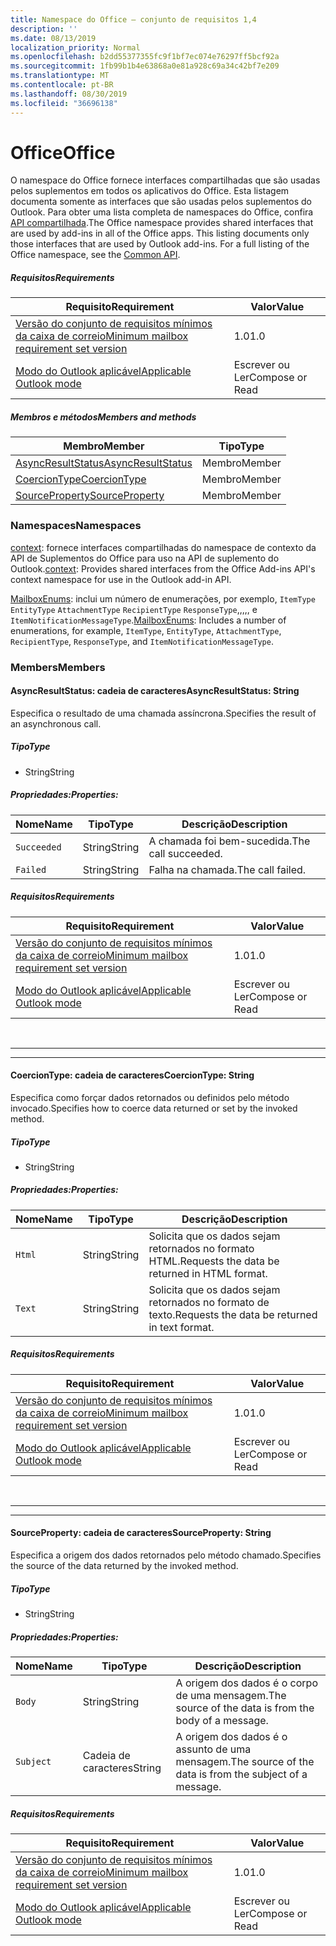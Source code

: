 ```yaml
---
title: Namespace do Office – conjunto de requisitos 1,4
description: ''
ms.date: 08/13/2019
localization_priority: Normal
ms.openlocfilehash: b2dd55377355fc9f1bf7ec074e76297ff5bcf92a
ms.sourcegitcommit: 1fb99b1b4e63868a0e81a928c69a34c42bf7e209
ms.translationtype: MT
ms.contentlocale: pt-BR
ms.lasthandoff: 08/30/2019
ms.locfileid: "36696138"
---
```

# <a name="office"></a><span data-ttu-id="348d6-102">Office</span><span class="sxs-lookup"><span data-stu-id="348d6-102">Office</span></span>

<span data-ttu-id="348d6-p101">O namespace do Office fornece interfaces compartilhadas que são usadas pelos suplementos em todos os aplicativos do Office. Esta listagem documenta somente as interfaces que são usadas pelos suplementos do Outlook. Para obter uma lista completa de namespaces do Office, confira [API compartilhada](/javascript/api/office).</span><span class="sxs-lookup"><span data-stu-id="348d6-p101">The Office namespace provides shared interfaces that are used by add-ins in all of the Office apps. This listing documents only those interfaces that are used by Outlook add-ins. For a full listing of the Office namespace, see the [Common API](/javascript/api/office).</span></span>

##### <a name="requirements"></a><span data-ttu-id="348d6-105">Requisitos</span><span class="sxs-lookup"><span data-stu-id="348d6-105">Requirements</span></span>

|<span data-ttu-id="348d6-106">Requisito</span><span class="sxs-lookup"><span data-stu-id="348d6-106">Requirement</span></span>| <span data-ttu-id="348d6-107">Valor</span><span class="sxs-lookup"><span data-stu-id="348d6-107">Value</span></span>|
|---|---|
|[<span data-ttu-id="348d6-108">Versão do conjunto de requisitos mínimos da caixa de correio</span><span class="sxs-lookup"><span data-stu-id="348d6-108">Minimum mailbox requirement set version</span></span>](/office/dev/add-ins/reference/requirement-sets/outlook-api-requirement-sets)| <span data-ttu-id="348d6-109">1.0</span><span class="sxs-lookup"><span data-stu-id="348d6-109">1.0</span></span>|
|[<span data-ttu-id="348d6-110">Modo do Outlook aplicável</span><span class="sxs-lookup"><span data-stu-id="348d6-110">Applicable Outlook mode</span></span>](/outlook/add-ins/#extension-points)| <span data-ttu-id="348d6-111">Escrever ou Ler</span><span class="sxs-lookup"><span data-stu-id="348d6-111">Compose or Read</span></span>|

##### <a name="members-and-methods"></a><span data-ttu-id="348d6-112">Membros e métodos</span><span class="sxs-lookup"><span data-stu-id="348d6-112">Members and methods</span></span>

| <span data-ttu-id="348d6-113">Membro</span><span class="sxs-lookup"><span data-stu-id="348d6-113">Member</span></span> | <span data-ttu-id="348d6-114">Tipo</span><span class="sxs-lookup"><span data-stu-id="348d6-114">Type</span></span> |
|--------|------|
| [<span data-ttu-id="348d6-115">AsyncResultStatus</span><span class="sxs-lookup"><span data-stu-id="348d6-115">AsyncResultStatus</span></span>](#asyncresultstatus-string) | <span data-ttu-id="348d6-116">Membro</span><span class="sxs-lookup"><span data-stu-id="348d6-116">Member</span></span> |
| [<span data-ttu-id="348d6-117">CoercionType</span><span class="sxs-lookup"><span data-stu-id="348d6-117">CoercionType</span></span>](#coerciontype-string) | <span data-ttu-id="348d6-118">Membro</span><span class="sxs-lookup"><span data-stu-id="348d6-118">Member</span></span> |
| [<span data-ttu-id="348d6-119">SourceProperty</span><span class="sxs-lookup"><span data-stu-id="348d6-119">SourceProperty</span></span>](#sourceproperty-string) | <span data-ttu-id="348d6-120">Membro</span><span class="sxs-lookup"><span data-stu-id="348d6-120">Member</span></span> |

### <a name="namespaces"></a><span data-ttu-id="348d6-121">Namespaces</span><span class="sxs-lookup"><span data-stu-id="348d6-121">Namespaces</span></span>

<span data-ttu-id="348d6-122">[context](Office.context.md): fornece interfaces compartilhadas do namespace de contexto da API de Suplementos do Office para uso na API de suplemento do Outlook.</span><span class="sxs-lookup"><span data-stu-id="348d6-122">[context](Office.context.md): Provides shared interfaces from the Office Add-ins API's context namespace for use in the Outlook add-in API.</span></span>

<span data-ttu-id="348d6-123">[MailboxEnums](/javascript/api/outlook/office.mailboxenums.attachmenttype?view=outlook-js-1.4): inclui um número de enumerações, por exemplo, `ItemType` `EntityType` `AttachmentType` `RecipientType` `ResponseType`,,,,, e `ItemNotificationMessageType`.</span><span class="sxs-lookup"><span data-stu-id="348d6-123">[MailboxEnums](/javascript/api/outlook/office.mailboxenums.attachmenttype?view=outlook-js-1.4): Includes a number of enumerations, for example, `ItemType`, `EntityType`, `AttachmentType`, `RecipientType`, `ResponseType`, and `ItemNotificationMessageType`.</span></span>

### <a name="members"></a><span data-ttu-id="348d6-124">Members</span><span class="sxs-lookup"><span data-stu-id="348d6-124">Members</span></span>

#### <a name="asyncresultstatus-string"></a><span data-ttu-id="348d6-125">AsyncResultStatus: cadeia de caracteres</span><span class="sxs-lookup"><span data-stu-id="348d6-125">AsyncResultStatus: String</span></span>

<span data-ttu-id="348d6-126">Especifica o resultado de uma chamada assíncrona.</span><span class="sxs-lookup"><span data-stu-id="348d6-126">Specifies the result of an asynchronous call.</span></span>

##### <a name="type"></a><span data-ttu-id="348d6-127">Tipo</span><span class="sxs-lookup"><span data-stu-id="348d6-127">Type</span></span>

*   <span data-ttu-id="348d6-128">String</span><span class="sxs-lookup"><span data-stu-id="348d6-128">String</span></span>

##### <a name="properties"></a><span data-ttu-id="348d6-129">Propriedades:</span><span class="sxs-lookup"><span data-stu-id="348d6-129">Properties:</span></span>

|<span data-ttu-id="348d6-130">Nome</span><span class="sxs-lookup"><span data-stu-id="348d6-130">Name</span></span>| <span data-ttu-id="348d6-131">Tipo</span><span class="sxs-lookup"><span data-stu-id="348d6-131">Type</span></span>| <span data-ttu-id="348d6-132">Descrição</span><span class="sxs-lookup"><span data-stu-id="348d6-132">Description</span></span>|
|---|---|---|
|`Succeeded`| <span data-ttu-id="348d6-133">String</span><span class="sxs-lookup"><span data-stu-id="348d6-133">String</span></span>|<span data-ttu-id="348d6-134">A chamada foi bem-sucedida.</span><span class="sxs-lookup"><span data-stu-id="348d6-134">The call succeeded.</span></span>|
|`Failed`| <span data-ttu-id="348d6-135">String</span><span class="sxs-lookup"><span data-stu-id="348d6-135">String</span></span>|<span data-ttu-id="348d6-136">Falha na chamada.</span><span class="sxs-lookup"><span data-stu-id="348d6-136">The call failed.</span></span>|

##### <a name="requirements"></a><span data-ttu-id="348d6-137">Requisitos</span><span class="sxs-lookup"><span data-stu-id="348d6-137">Requirements</span></span>

|<span data-ttu-id="348d6-138">Requisito</span><span class="sxs-lookup"><span data-stu-id="348d6-138">Requirement</span></span>| <span data-ttu-id="348d6-139">Valor</span><span class="sxs-lookup"><span data-stu-id="348d6-139">Value</span></span>|
|---|---|
|[<span data-ttu-id="348d6-140">Versão do conjunto de requisitos mínimos da caixa de correio</span><span class="sxs-lookup"><span data-stu-id="348d6-140">Minimum mailbox requirement set version</span></span>](/office/dev/add-ins/reference/requirement-sets/outlook-api-requirement-sets)| <span data-ttu-id="348d6-141">1.0</span><span class="sxs-lookup"><span data-stu-id="348d6-141">1.0</span></span>|
|[<span data-ttu-id="348d6-142">Modo do Outlook aplicável</span><span class="sxs-lookup"><span data-stu-id="348d6-142">Applicable Outlook mode</span></span>](/outlook/add-ins/#extension-points)| <span data-ttu-id="348d6-143">Escrever ou Ler</span><span class="sxs-lookup"><span data-stu-id="348d6-143">Compose or Read</span></span>|

<br>

---
---

#### <a name="coerciontype-string"></a><span data-ttu-id="348d6-144">CoercionType: cadeia de caracteres</span><span class="sxs-lookup"><span data-stu-id="348d6-144">CoercionType: String</span></span>

<span data-ttu-id="348d6-145">Especifica como forçar dados retornados ou definidos pelo método invocado.</span><span class="sxs-lookup"><span data-stu-id="348d6-145">Specifies how to coerce data returned or set by the invoked method.</span></span>

##### <a name="type"></a><span data-ttu-id="348d6-146">Tipo</span><span class="sxs-lookup"><span data-stu-id="348d6-146">Type</span></span>

*   <span data-ttu-id="348d6-147">String</span><span class="sxs-lookup"><span data-stu-id="348d6-147">String</span></span>

##### <a name="properties"></a><span data-ttu-id="348d6-148">Propriedades:</span><span class="sxs-lookup"><span data-stu-id="348d6-148">Properties:</span></span>

|<span data-ttu-id="348d6-149">Nome</span><span class="sxs-lookup"><span data-stu-id="348d6-149">Name</span></span>| <span data-ttu-id="348d6-150">Tipo</span><span class="sxs-lookup"><span data-stu-id="348d6-150">Type</span></span>| <span data-ttu-id="348d6-151">Descrição</span><span class="sxs-lookup"><span data-stu-id="348d6-151">Description</span></span>|
|---|---|---|
|`Html`| <span data-ttu-id="348d6-152">String</span><span class="sxs-lookup"><span data-stu-id="348d6-152">String</span></span>|<span data-ttu-id="348d6-153">Solicita que os dados sejam retornados no formato HTML.</span><span class="sxs-lookup"><span data-stu-id="348d6-153">Requests the data be returned in HTML format.</span></span>|
|`Text`| <span data-ttu-id="348d6-154">String</span><span class="sxs-lookup"><span data-stu-id="348d6-154">String</span></span>|<span data-ttu-id="348d6-155">Solicita que os dados sejam retornados no formato de texto.</span><span class="sxs-lookup"><span data-stu-id="348d6-155">Requests the data be returned in text format.</span></span>|

##### <a name="requirements"></a><span data-ttu-id="348d6-156">Requisitos</span><span class="sxs-lookup"><span data-stu-id="348d6-156">Requirements</span></span>

|<span data-ttu-id="348d6-157">Requisito</span><span class="sxs-lookup"><span data-stu-id="348d6-157">Requirement</span></span>| <span data-ttu-id="348d6-158">Valor</span><span class="sxs-lookup"><span data-stu-id="348d6-158">Value</span></span>|
|---|---|
|[<span data-ttu-id="348d6-159">Versão do conjunto de requisitos mínimos da caixa de correio</span><span class="sxs-lookup"><span data-stu-id="348d6-159">Minimum mailbox requirement set version</span></span>](/office/dev/add-ins/reference/requirement-sets/outlook-api-requirement-sets)| <span data-ttu-id="348d6-160">1.0</span><span class="sxs-lookup"><span data-stu-id="348d6-160">1.0</span></span>|
|[<span data-ttu-id="348d6-161">Modo do Outlook aplicável</span><span class="sxs-lookup"><span data-stu-id="348d6-161">Applicable Outlook mode</span></span>](/outlook/add-ins/#extension-points)| <span data-ttu-id="348d6-162">Escrever ou Ler</span><span class="sxs-lookup"><span data-stu-id="348d6-162">Compose or Read</span></span>|

<br>

---
---

#### <a name="sourceproperty-string"></a><span data-ttu-id="348d6-163">SourceProperty: cadeia de caracteres</span><span class="sxs-lookup"><span data-stu-id="348d6-163">SourceProperty: String</span></span>

<span data-ttu-id="348d6-164">Especifica a origem dos dados retornados pelo método chamado.</span><span class="sxs-lookup"><span data-stu-id="348d6-164">Specifies the source of the data returned by the invoked method.</span></span>

##### <a name="type"></a><span data-ttu-id="348d6-165">Tipo</span><span class="sxs-lookup"><span data-stu-id="348d6-165">Type</span></span>

*   <span data-ttu-id="348d6-166">String</span><span class="sxs-lookup"><span data-stu-id="348d6-166">String</span></span>

##### <a name="properties"></a><span data-ttu-id="348d6-167">Propriedades:</span><span class="sxs-lookup"><span data-stu-id="348d6-167">Properties:</span></span>

|<span data-ttu-id="348d6-168">Nome</span><span class="sxs-lookup"><span data-stu-id="348d6-168">Name</span></span>| <span data-ttu-id="348d6-169">Tipo</span><span class="sxs-lookup"><span data-stu-id="348d6-169">Type</span></span>| <span data-ttu-id="348d6-170">Descrição</span><span class="sxs-lookup"><span data-stu-id="348d6-170">Description</span></span>|
|---|---|---|
|`Body`| <span data-ttu-id="348d6-171">String</span><span class="sxs-lookup"><span data-stu-id="348d6-171">String</span></span>|<span data-ttu-id="348d6-172">A origem dos dados é o corpo de uma mensagem.</span><span class="sxs-lookup"><span data-stu-id="348d6-172">The source of the data is from the body of a message.</span></span>|
|`Subject`| <span data-ttu-id="348d6-173">Cadeia de caracteres</span><span class="sxs-lookup"><span data-stu-id="348d6-173">String</span></span>|<span data-ttu-id="348d6-174">A origem dos dados é o assunto de uma mensagem.</span><span class="sxs-lookup"><span data-stu-id="348d6-174">The source of the data is from the subject of a message.</span></span>|

##### <a name="requirements"></a><span data-ttu-id="348d6-175">Requisitos</span><span class="sxs-lookup"><span data-stu-id="348d6-175">Requirements</span></span>

|<span data-ttu-id="348d6-176">Requisito</span><span class="sxs-lookup"><span data-stu-id="348d6-176">Requirement</span></span>| <span data-ttu-id="348d6-177">Valor</span><span class="sxs-lookup"><span data-stu-id="348d6-177">Value</span></span>|
|---|---|
|[<span data-ttu-id="348d6-178">Versão do conjunto de requisitos mínimos da caixa de correio</span><span class="sxs-lookup"><span data-stu-id="348d6-178">Minimum mailbox requirement set version</span></span>](/office/dev/add-ins/reference/requirement-sets/outlook-api-requirement-sets)| <span data-ttu-id="348d6-179">1.0</span><span class="sxs-lookup"><span data-stu-id="348d6-179">1.0</span></span>|
|[<span data-ttu-id="348d6-180">Modo do Outlook aplicável</span><span class="sxs-lookup"><span data-stu-id="348d6-180">Applicable Outlook mode</span></span>](/outlook/add-ins/#extension-points)| <span data-ttu-id="348d6-181">Escrever ou Ler</span><span class="sxs-lookup"><span data-stu-id="348d6-181">Compose or Read</span></span>|
